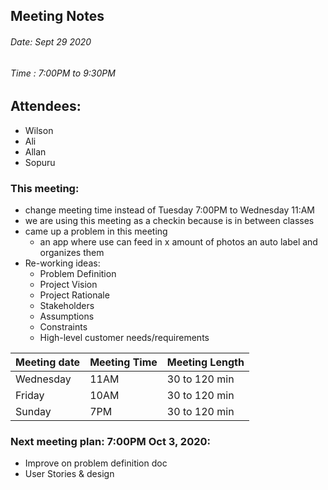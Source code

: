 ## Meeting Notes
###### Date: Sept 29 2020
###### Time : 7:00PM to 9:30PM  

## Attendees:
  * Wilson
  * Ali
  * Allan
  * Sopuru

### This meeting:
  - change meeting time instead of Tuesday 7:00PM to Wednesday 11:AM
  - we are using this meeting as a checkin because is in between classes
  - came up a problem in this meeting
    - an app where use can feed in x amount of photos an auto label and organizes them
  - Re-working ideas:
    - Problem Definition
    - Project Vision
    - Project Rationale
    - Stakeholders
    - Assumptions
    - Constraints
    - High-level customer needs/requirements



  Meeting date| Meeting Time | Meeting Length |
  ------------|--------------|----------------|
  Wednesday   |     11AM     | 30 to 120 min  |
  Friday      |     10AM     | 30 to 120 min  |  
  Sunday      |     7PM      | 30 to 120 min  |

### Next meeting plan: 7:00PM Oct 3, 2020:
- Improve on problem definition doc
- User Stories & design

